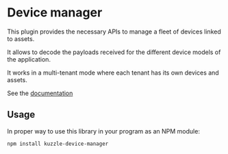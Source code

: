 # Device manager

This plugin provides the necessary APIs to manage a fleet of devices linked to assets.

It allows to decode the payloads received for the different device models of the application.

It works in a multi-tenant mode where each tenant has its own devices and assets.

See the [documentation](https://next-docs.kuzzle.io/official-plugins/device-manager/2/)

## Usage

In proper way to use this library in your program as an NPM module:
```
npm install kuzzle-device-manager
```
